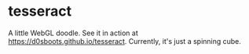 # tesseract

A little WebGL doodle. See it in action at https://d0sboots.github.io/tesseract. Currently, it's just a spinning cube.

